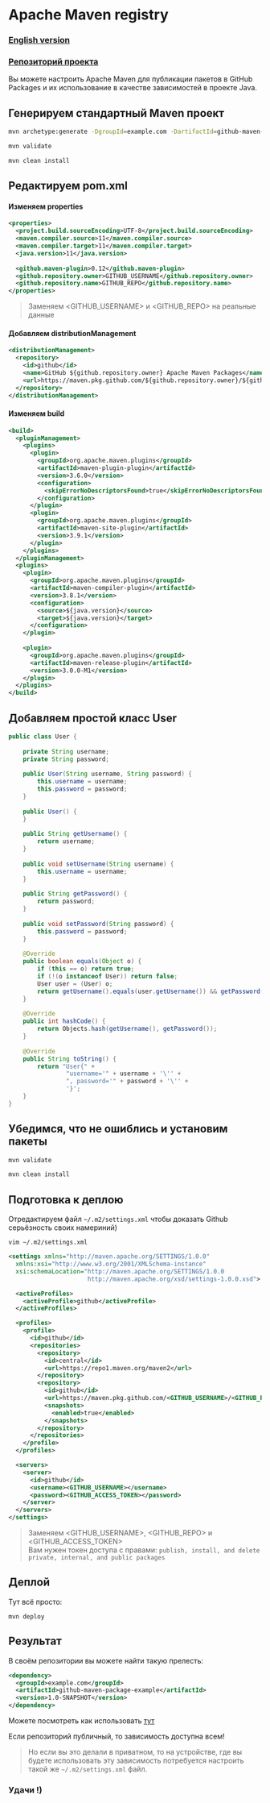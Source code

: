 # Apache Maven registry
### [English version](https://github.com/Mark1708/cheat-sheets/blob/main/github/apache-maven-registry/README.md)
### [Репозиторий проекта](https://github.com/Mark1708/github-maven-package-example)

Вы можете настроить Apache Maven для публикации пакетов в GitHub Packages  и их использование в качестве зависимостей в проекте Java.

## Генерируем стандартный Maven проект

```bash
mvn archetype:generate -DgroupId=example.com -DartifactId=github-maven-package-example -DarchetypeArtifactId=maven-archetype-quickstart -DarchetypeVersion=1.4 -DinteractiveMode=false

mvn validate

mvn clean install
```

## Редактируем pom.xml

#### Изменяем properties

```xml
<properties>  
  <project.build.sourceEncoding>UTF-8</project.build.sourceEncoding>  
  <maven.compiler.source>11</maven.compiler.source>  
  <maven.compiler.target>11</maven.compiler.target>  
  <java.version>11</java.version>  
  
  <github.maven-plugin>0.12</github.maven-plugin>  
  <github.repository.owner>GITHUB_USERNAME</github.repository.owner>  
  <github.repository.name>GITHUB_REPO</github.repository.name>  
</properties>
```
> Заменяем <GITHUB_USERNAME> и <GITHUB_REPO> на реальные данные

#### Добавляем distributionManagement

```xml
<distributionManagement>  
  <repository>  
    <id>github</id>  
    <name>GitHub ${github.repository.owner} Apache Maven Packages</name>  
	<url>https://maven.pkg.github.com/${github.repository.owner}/${github.repository.name}</url>  
  </repository>  
</distributionManagement>
```


#### Изменяем build

```xml
<build>  
  <pluginManagement>  
    <plugins>  
      <plugin>  
        <groupId>org.apache.maven.plugins</groupId>  
        <artifactId>maven-plugin-plugin</artifactId>  
        <version>3.6.0</version>  
        <configuration>  
          <skipErrorNoDescriptorsFound>true</skipErrorNoDescriptorsFound>  
        </configuration>  
      </plugin>  
      <plugin>  
        <groupId>org.apache.maven.plugins</groupId>  
        <artifactId>maven-site-plugin</artifactId>  
        <version>3.9.1</version>  
      </plugin>  
    </plugins>  
  </pluginManagement>  
  <plugins>  
    <plugin>  
      <groupId>org.apache.maven.plugins</groupId>  
      <artifactId>maven-compiler-plugin</artifactId>  
      <version>3.8.1</version>  
      <configuration>  
        <source>${java.version}</source>  
        <target>${java.version}</target>  
      </configuration>  
    </plugin>  
  
    <plugin>  
      <groupId>org.apache.maven.plugins</groupId>  
      <artifactId>maven-release-plugin</artifactId>  
      <version>3.0.0-M1</version>  
    </plugin>  
  </plugins>  
</build>
```

## Добавляем простой класс User

```java
public class User {  
  
    private String username;  
    private String password;  
  
    public User(String username, String password) {  
        this.username = username;  
        this.password = password;  
    }  
    
    public User() {  
    }  
    
    public String getUsername() {  
        return username;  
    }  
    
    public void setUsername(String username) {  
        this.username = username;  
    }  
    
    public String getPassword() {  
        return password;  
    }  
    
    public void setPassword(String password) {  
        this.password = password;  
    }  
    
    @Override  
    public boolean equals(Object o) {  
        if (this == o) return true;  
        if (!(o instanceof User)) return false;  
        User user = (User) o;  
        return getUsername().equals(user.getUsername()) && getPassword().equals(user.getPassword());  
    }  
    
    @Override  
    public int hashCode() {  
        return Objects.hash(getUsername(), getPassword());  
    }  
    
    @Override  
    public String toString() {  
        return "User{" +  
                "username='" + username + '\'' +  
                ", password='" + password + '\'' +  
                '}';  
    }
}
```

## Убедимся, что не ошиблись и установим пакеты

```bash
mvn validate

mvn clean install
```

## Подготовка к деплою

Отредактируем файл  `~/.m2/settings.xml` чтобы доказать Github серьёзность своих намериний)

`vim ~/.m2/settings.xml`

```xml
<settings xmlns="http://maven.apache.org/SETTINGS/1.0.0"
  xmlns:xsi="http://www.w3.org/2001/XMLSchema-instance"
  xsi:schemaLocation="http://maven.apache.org/SETTINGS/1.0.0
                      http://maven.apache.org/xsd/settings-1.0.0.xsd">

  <activeProfiles>
    <activeProfile>github</activeProfile>
  </activeProfiles>

  <profiles>
    <profile>
      <id>github</id>
      <repositories>
        <repository>
          <id>central</id>
          <url>https://repo1.maven.org/maven2</url>
        </repository>
        <repository>
          <id>github</id>
          <url>https://maven.pkg.github.com/<GITHUB_USERNAME>/<GITHUB_REPO></url>
          <snapshots>
            <enabled>true</enabled>
          </snapshots>
        </repository>
      </repositories>
    </profile>
  </profiles>

  <servers>
    <server>
      <id>github</id>
      <username><GITHUB_USERNAME></username>
      <password><GITHUB_ACCESS_TOKEN></password>
    </server>
  </servers>
</settings>
```

> Заменяем <GITHUB_USERNAME>,  <GITHUB_REPO> и <GITHUB_ACCESS_TOKEN></br>
> Вам нужен токен доступа с правами: `publish, install, and delete private, internal, and public packages`

## Деплой

Тут всё просто:
```shell
mvn deploy
```

## Результат

В своём репозитории вы можете найти такую прелесть:
```xml
<dependency>  
  <groupId>example.com</groupId>  
  <artifactId>github-maven-package-example</artifactId>  
  <version>1.0-SNAPSHOT</version>  
</dependency>
```
Можете посмотреть как использовать [тут](https://github.com/Mark1708/github-docker-package-example)

Если репозиторий публичный, то зависимость доступна всем!

> Но если вы это делали в приватном, то на устройстве, где вы будете использовать эту зависимость потребуется настроить такой же `~/.m2/settings.xml` файл. 
 
### Удачи !)

